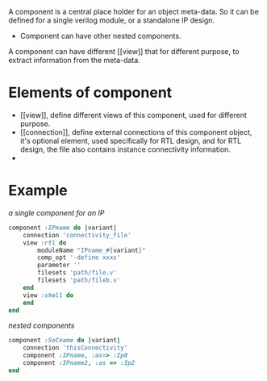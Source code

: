 A component is a central place holder for an object meta-data. So it can be defined for a single verilog module, or a standalone IP design.
- Component can have other nested components.

A component can have different [[view]] that for different purpose, to extract information from the meta-data.

# Elements of component
- [[view]], define different views of this component, used for different purpose.
- [[connection]], define external connections of this component object, it's optional element, used specifically for RTL design, and for RTL design, the file also contains instance connectivity information.
- 



# Example
*a single component for an IP*
```ruby
component :IPname do |variant|
	connection 'connectivity_file'
	view :rtl do
		moduleName "IPname_#{variant}"
		comp_opt '-define xxxx'
		parameter ''
		filesets 'path/file.v'
		filesets 'path/fileb.v'
	end
	view :shell do
	end
end
```

*nested components*
```ruby
component :SoCname do |variant|
	connection 'thisConnectivity'
	component :IPname, :as=> :Ip0
	component :IPname2, :as => :Ip2
end
```